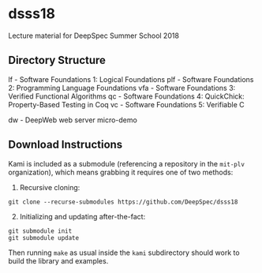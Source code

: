 # dsss18
Lecture material for DeepSpec Summer School 2018

## Directory Structure

lf - Software Foundations 1: Logical Foundations
plf - Software Foundations 2: Programming Language Foundations
vfa - Software Foundations 3: Verified Functional Algorithms
qc - Software Foundations 4: QuickChick: Property-Based Testing in Coq
vc - Software Foundations 5: Verifiable C

dw - DeepWeb web server micro-demo

## Download Instructions

Kami is included as a submodule (referencing a repository in the `mit-plv` organization), which means grabbing it requires one of two methods:

1. Recursive cloning:
```
git clone --recurse-submodules https://github.com/DeepSpec/dsss18
```
2. Initializing and updating after-the-fact:
```
git submodule init
git submodule update
```

Then running `make` as usual inside the `kami` subdirectory should work to build the library and examples.



